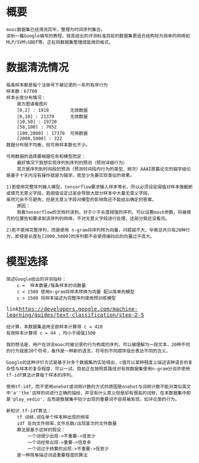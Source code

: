# 概要
    mooc数据集已经清洗完毕，整理为时间序列集合。
    读到一篇Google编写的教程，按其给出的评测标准目前的数据集更适合结构较为简单的网络如MLP/SVM\GBDT等，正在将数据集整理成能用的格式。
# 数据清洗情况
    每条样本都是每个注册号下被记录的一系列有序行为
    样本数：67700
    样本长度分布情况：
        直方图请看图片
        [0,2] : 1910        无效数据
        [0,10] : 21379      无效数据
        [10,50] : 19720     
        [50,100] : 7052
        [100,2000] : 17370  可用数据
        [2000,5000] : 322
    数据分布很不均衡，但可用样本数也不少。
    
    可用数据的选择要根据任务和模型而定：
        最好情况下我想实现序列到序列的预测（预测详细行为）
        其次是序列到时间段的预测（预测时间段内行为的类型、频次）AAAI那篇论文的辍学结论是基于十天内没有操作就是为辍学，我至少先要实现类似的效果。

    1)若使用完整序列输入模型，tensorflow要求输入样本等长，所以必须设定阈值对样本做截断或填充无意义字段，若阈值设定过高会导致大部分样本中大量无意义字段。
    虽然冗余不可避免，但是无意义字段对模型的影响我还不能给出确定的答案。
        原因：
        我看tensorflow的文档时读到，对于小于长度阈值的序列，可以设置mask参数，将被填充的位置告知要读取该序列的网络，不对无意义字段进行处理，这部分我还没看完。

    2)若不使用完整序列，而是使用 n-gram将序列转为向量，问题就不大，毕竟总共只有20种行为，即使是长度在[2000,5000]的序列都不会使得编码后的向量过于庞大。
   
    
# 模型选择
    简述Google给出的评测指标：
        c =  样本数量/每条样本的词数量 
        c < 1500 使用n-gram将样本转换为向量 配以简单的模型
        c > 1500 将样本描述为完整序列使用预训练模型
<kbd>link</kbd><kbd><https://developers.google.com/machine-learning/guides/text-classification/step-2-5></kbd>
   
    经计算，本数据集选用全部样本计算得 c = 428
    有效样本计算得 c = 44 ，均小于阈值1500

    我的想法是，用户在浏览mooc时被记录的行为构成的序列，可以被理解为一段文本，20种不同的行为就是20个符号，看作是一种新的语言，符号的不同顺序组合表达不同的含义。

    Google的这种评价方式是基于对多个数据集的实验得出，c值可以某种程度上描述该种语言的复杂性与样本的复杂程度，可以一试，目前正在按照其路径对有效数据集使用n-gram分词并使用tf-idf算法计算每个样本的序列。

    使用tf-idf，而不使用onehot或词频计数的方式的原因是onehot与词频计数不能对类似英文中'a''the'这样的词进行正确的描绘，并没有什么意义但是却有很高的词频，在本数据集中即是'play_vedio'，反而是数据集中较少出现的重要词不容易被发现，如评论类的行为。

    新知识.tf-idf算法：
        tf 词频.词在单个样本种出现的频率
        idf 反向文件频率.文件总数/出现某次的文件数量
        算法是基于这样的假设：
            一个词很少出现->不重要->信息少
            一个词经常出现->重要->信息多
            一个词过于频繁的出现->不重要->信息少
        是一种简单描述词语重要程度的算法

